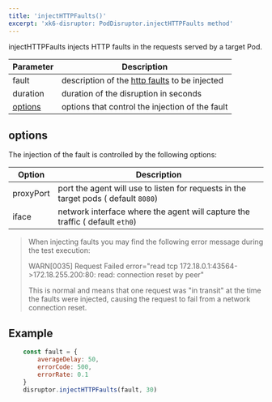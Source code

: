 ```yaml
---
title: 'injectHTTPFaults()'
excerpt: 'xk6-disruptor: PodDisruptor.injectHTTPFaults method'
---
```


injectHTTPFaults injects HTTP faults in the requests served by a target Pod.

| Parameter | Description |
| ---------- | ----------- |
| fault | description of the [http faults](/javascript-api/xk6-disruptor/api/faults/http) to be injected |
| duration | duration of the disruption in seconds |
| [options](#options) | options that control the injection of the fault |


## options

The injection of the fault is controlled by the following options:

| Option | Description |
| ------ | ----------- |
| proxyPort | port the agent will use to listen for requests in the target pods ( default `8080`) |
| iface | network interface where the agent will capture the traffic ( default `eth0`) |

<Blockquote mod="note">

When injecting faults you may find the following error message during the test execution:

WARN\[0035\] Request Failed error="read tcp 172.18.0.1:43564->172.18.255.200:80: read: connection reset by peer"

This is normal and means that one request was "in transit" at the time the faults were injected, causing the request to fail from a network connection reset.

</Blockquote>

## Example

```javascript
    const fault = {
        averageDelay: 50,
        errorCode: 500,
        errorRate: 0.1
    }
    disruptor.injectHTTPFaults(fault, 30)
```